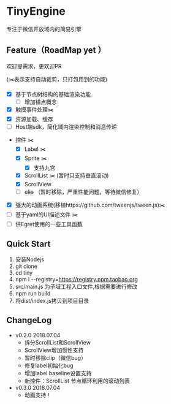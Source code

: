 # TinyEngine
专注于微信开放域内的简易引擎

## Feature（RoadMap yet ）
欢迎提需求，更欢迎PR 

(✂️表示支持自动裁剪，只打包用到的功能)
- [x] 基于节点树结构的基础渲染功能
    - [ ] 增加锚点概念 
- [x] 触摸事件处理✂️
- [x] 资源加载、缓存
- [ ] Host端sdk，简化域内渲染控制和消息传递
- 控件 ✂️
    - [x] Label ✂️
    - [x] Sprite ✂️
        - [x] 支持九宫
    - [x] ScrollList ✂️ (暂时只支持垂直滚动)
    - [x] ScrollView
    - [ ] ~~clip~~ （暂时移除，严重性能问题，等待微信修复）
- [x] 强大的动画系统(移植https://github.com/tweenjs/tween.js)✂️
- [ ] 基于yaml的UI描述文件 ✂️
- [ ] 供Egret使用的一些工具函数

## Quick Start
1. 安装Nodejs
2. git clone
3. cd tiny
4. npm i --registry=https://registry.npm.taobao.org
5. src/main.js 为子域工程入口文件,根据需要进行修改
6. npm run build
7. 将dist/index.js拷贝到项目目录

## ChangeLog
- v0.2.0 2018.07.04
    - 拆分ScrollList和ScrollView
    - ScrollView增加惯性支持
    - 暂时移除clip（微信bug）
    - 修复label初始化bug
    - 增加label baseline设置支持
    - 新控件：ScrollList 节点循环利用的滚动列表
- v0.3.0 2018.07.04
    - 动画支持！